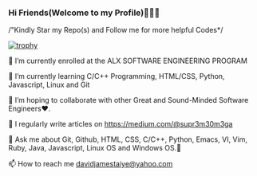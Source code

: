 ### Hi Friends(Welcome to my Profile)👨🏻‍💻 
/"Kindly Star my Repo(s) and Follow me for more helpful Codes*/


[![trophy](https://github-profile-trophy.vercel.app/Official0mega=ryo-ma&theme=onedark)](https://github.com/ryo-ma/github-profile-trophy)

🔭 I’m currently enrolled at the ALX SOFTWARE ENGINEERING PROGRAM

🌱 I’m currently learning C/C++ Programming, HTML/CSS, Python, Javascript, Linux and Git

👯 I’m hoping to collaborate with other Great and Sound-Minded Software Engineers❤️. 

📝 I regularly write articles on https://medium.com/@supr3m30m3ga

💬 Ask me about Git, Github, HTML, CSS, C/C++, Python, Emacs, VI, Vim, Ruby, Java, Javascript, Linux OS and Windows OS.🍷

📫 How to reach me davidjamestaiye@yahoo.com

